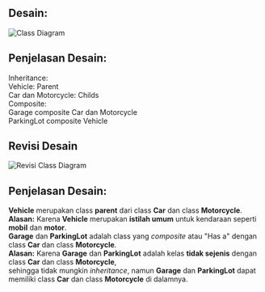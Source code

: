 ## Desain:  
![Class Diagram](https://github.com/MaruFuri/LP4DPBO2024C1/assets/100757350/3a183802-52c1-4509-bc4d-3d55e8d71f88)  

## Penjelasan Desain:  
Inheritance:  
Vehicle: Parent  
Car dan Motorcycle: Childs  
Composite:  
Garage composite Car dan Motorcycle  
ParkingLot composite Vehicle  


## Revisi Desain  
![Revisi Class Diagram](https://github.com/MaruFuri/LP4DPBO2024C1/assets/100757350/39a7c94c-39bb-47fc-b4d2-bfc59b8e18a9)

## Penjelasan Desain:  
**Vehicle** merupakan class **parent** dari class **Car** dan class **Motorcycle**.   
**Alasan:** Karena **Vehicle** merupakan **istilah umum** untuk kendaraan seperti **mobil** dan **motor**.  
**Garage** dan **ParkingLot** adalah class yang _composite_ atau "Has a" dengan class **Car** dan class **Motorcycle**.  
**Alasan:** Karena **Garage** dan **ParkingLot** adalah kelas **tidak sejenis** dengan class **Car** dan class **Motorcycle**,  
sehingga tidak mungkin _inheritance_, namun **Garage** dan **ParkingLot** dapat memiliki class **Car** dan class **Motorcycle** di dalamnya.
